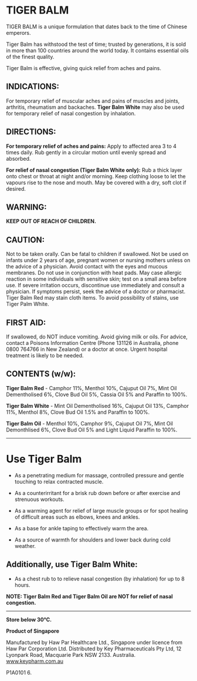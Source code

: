 # TIGER BALM

TIGER BALM is a unique formulation that dates back to the time of Chinese emperors.

Tiger Balm has withstood the test of time; trusted by generations, it is sold in more than 100 countries around the world today. It contains essential oils of the finest quality.

Tiger Balm is effective, giving quick relief from aches and pains.

## INDICATIONS:

For temporary relief of muscular aches and pains of muscles and joints, arthritis, rheumatism and backaches. **Tiger Balm White** may also be used for temporary relief of nasal congestion by inhalation.

## DIRECTIONS:

**For temporary relief of aches and pains:** Apply to affected area 3 to 4 times daily. Rub gently in a circular motion until evenly spread and absorbed.

**For relief of nasal congestion (Tiger Balm White only):** Rub a thick layer onto chest or throat at night and/or morning. Keep clothing loose to let the vapours rise to the nose and mouth. May be covered with a dry, soft clot if desired.

## WARNING:

**KEEP OUT OF REACH OF CHILDREN.**

## CAUTION:

Not to be taken orally. Can be fatal to children if swallowed. Not be used on infants under 2 years of age, pregnant women or nursing mothers unless on the advice of a physician. Avoid contact with the eyes and mucous membranes. Do not use in conjunction with heat pads. May case allergic reaction in some individuals with sensitive skin; test on a small area before use. If severe irritation occurs, discontinue use immediately and consult a physician. If symptoms persist, seek the advice of a doctor or pharmacist. Tiger Balm Red may stain cloth items. To avoid possibility of stains, use Tiger Palm White.

## FIRST AID:

If swallowed, do NOT induce vomiting. Avoid giving milk or oils. For advice, contact a Poisons Information Centre (Phone 131126 in Australia, phone 0800 764766 in New Zealand) or a doctor at once. Urgent hospital treatment is likely to be needed.

## CONTENTS (w/w):

**Tiger Balm Red** - Camphor 11%, Menthol 10%, Cajuput Oil 7%, Mint Oil Dementholised 6%, Clove Bud Oil 5%, Cassia Oil 5% and Paraffin to 100%.

**Tiger Balm White** - Mint Oil Dementholised 16%, Cajuput Oil 13%, Camphor 11%, Menthol 8%, Clove Bud Oil 1.5% and Paraffin to 100%.

**Tiger Balm Oil** - Menthol 10%, Camphor 9%, Cajuput Oil 7%, Mint Oil Demonthlised 6%, Clove Bud Oil 5% and Light Liquid Paraffin to 100%.

----

# Use Tiger Balm

* As a penetrating medium for massage, controlled pressure and gentle touching to relax contracted muscle.

* As a counterirritant for a brisk rub down before or after exercise and strenuous workouts.

* As a warming agent for relief of large muscle groups or for spot healing of difficult areas such as elbows, knees and ankles.

* As a base for ankle taping to effectively warm the area.

* As a source of warmth for shoulders and lower back during cold weather.

## Additionally, use Tiger Balm White:

* As a chest rub to to relieve nasal congestion (by inhalation) for up to 8 hours.

**NOTE: Tiger Balm Red and Tiger Balm Oil are NOT for relief of nasal congestion.**

----

**Store below 30°C.**

**Product of Singapore**

Manufactured by Haw Par Healthcare Ltd., Singapore under licence from Haw Par Corporation Ltd. Distributed by Key Pharmaceuticals Pty Ltd, 12 Lyonpark Road, Macquarie Park NSW 2133. Australia. www.keypharm.com.au

P1A0101 6.

